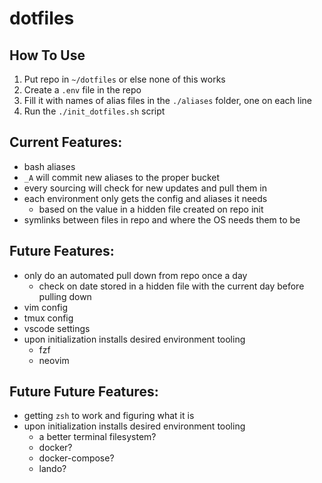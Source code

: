 # dotfiles


## How To Use
1. Put repo in `~/dotfiles` or else none of this works
1. Create a `.env` file in the repo
1. Fill it with names of alias files in the `./aliases` folder, one on each line
1. Run the `./init_dotfiles.sh` script


## Current Features:
- bash aliases
- `_A` will commit new aliases to the proper bucket
- every sourcing will check for new updates and pull them in
- each environment only gets the config and aliases it needs
    - based on the value in a hidden file created on repo init
- symlinks between files in repo and where the OS needs them to be


## Future Features:
- only do an automated pull down from repo once a day
    - check on date stored in a hidden file with the current day before pulling down
- vim config
- tmux config
- vscode settings
- upon initialization installs desired environment tooling
    - fzf
    - neovim


## Future Future Features:
- getting `zsh` to work and figuring what it is
- upon initialization installs desired environment tooling
    - a better terminal filesystem?
    - docker?
    - docker-compose?
    - lando?

